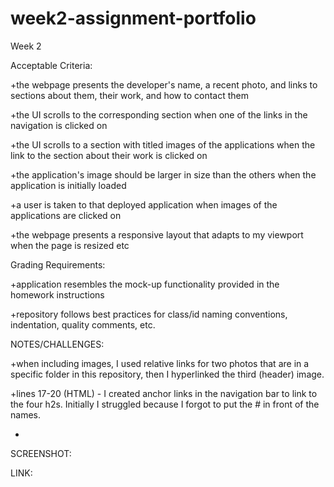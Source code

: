 # week2-assignment-portfolio
Week 2

Acceptable Criteria:

+the webpage presents the developer's name, a recent photo, and links to sections about them, their work, and how to contact them

+the UI scrolls to the corresponding section when one of the links in the navigation is clicked on

+the UI scrolls to a section with titled images of the applications when the link to the section about their work is clicked on

+the application's image should be larger in size than the others when the application is initially loaded

+a user is taken to that deployed application when images of the applications are clicked on

+the webpage presents a responsive layout that adapts to my viewport when the page is resized etc


Grading Requirements:

+application resembles the mock-up functionality provided in the homework instructions


+repository follows best practices for class/id naming conventions, indentation, quality comments, etc.


NOTES/CHALLENGES:

+when including images, I used relative links for two photos that are in a specific folder in this repository, then I hyperlinked the third (header) image.

+lines 17-20 (HTML) - I created anchor links in the navigation bar to link to the four h2s. Initially I struggled because I forgot to put the # in front of the names.

+


SCREENSHOT:



LINK:
